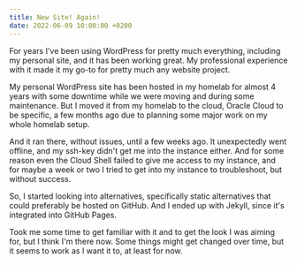 ```yaml
---
title: New Site! Again!
date: 2022-06-09 10:00:00 +0200
---
```

For years I've been using WordPress for pretty much everything, including my personal site, and it has been working great. My professional experience with it made it my go-to for pretty much any website project.

My personal WordPress site has been hosted in my homelab for almost 4 years with some downtime while we were moving and during some maintenance.
But I moved it from my homelab to the cloud, Oracle Cloud to be specific, a few months ago due to planning some major work on my whole homelab setup.

And it ran there, without issues, until a few weeks ago. It unexpectedly went offline, and my ssh-key didn't get me into the instance either. And for some reason even the Cloud Shell failed to give me access to my instance, and for maybe a week or two I tried to get into my instance to troubleshoot, but without success.

So, I started looking into alternatives, specifically static alternatives that could preferably be hosted on GitHub. And I ended up with Jekyll, since it's integrated into GitHub Pages.

Took me some time to get familiar with it and to get the look I was aiming for, but I think I'm there now. Some things might get changed over time, but it seems to work as I want it to, at least for now.
